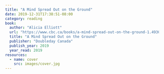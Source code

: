 ```yaml
---
title: "A Mind Spread Out on the Ground"
date: 2019-12-31T17:38:51-08:00
category: reading
book:
  author: "Alicia Elliott"
  url: "https://www.cbc.ca/books/a-mind-spread-out-on-the-ground-1.4930281"
  title: "A Mind Spread Out on the Ground"
  publisher: "Doubleday Canada"
  publish_year: 2019
  year_read: 2019
resources:
  - name: cover
    src: images/cover.jpg
---
```


